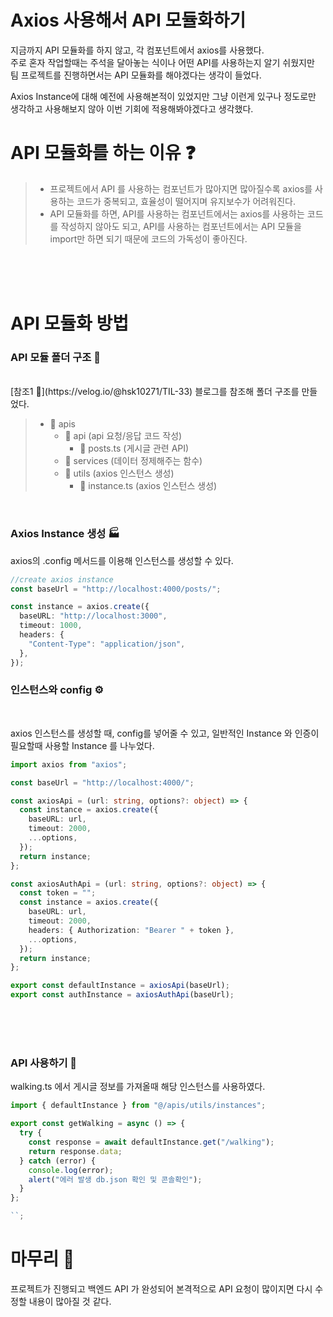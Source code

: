 # Axios 사용해서 API 모듈화하기

지금까지 API 모듈화를 하지 않고, 각 컴포넌트에서 axios를 사용했다.  
주로 혼자 작업할때는 주석을 달아놓는 식이나 어떤 API를 사용하는지 알기 쉬웠지만  
팀 프로젝트를 진행하면서는 API 모듈화를 해야겠다는 생각이 들었다.

Axios Instance에 대해 예전에 사용해본적이 있었지만 그냥 이런게 있구나 정도로만 생각하고
사용해보지 않아 이번 기회에 적용해봐야겠다고 생각했다.

# API 모듈화를 하는 이유 ❓

> - 프로젝트에서 API 를 사용하는 컴포넌트가 많아지면 많아질수록 axios를 사용하는 코드가 중복되고, 효율성이 떨어지며 유지보수가 어려워진다.
> - API 모듈화를 하면, API를 사용하는 컴포넌트에서는 axios를 사용하는 코드를 작성하지 않아도 되고, API를 사용하는 컴포넌트에서는 API 모듈을 import만 하면 되기 때문에 코드의 가독성이 좋아진다.

</br>
</br>
</br>

# API 모듈화 방법

### API 모듈 폴더 구조 📁

</br>
[참조1 📌](https://velog.io/@hsk10271/TIL-33) 블로그를 참조해 폴더 구조를 만들었다.

> - 📁 apis
>   - 📁 api (api 요청/응답 코드 작성)
>     - 📄 posts.ts (게시글 관련 API)
>   - 📁 services (데이터 정제해주는 함수)
>   - 📁 utils (axios 인스턴스 생성)
>     - 📄 instance.ts (axios 인스턴스 생성)

</br>

### Axios Instance 생성 🏭

axios의 .config 메서드를 이용해 인스턴스를 생성할 수 있다.

```ts
//create axios instance
const baseUrl = "http://localhost:4000/posts/";

const instance = axios.create({
  baseURL: "http://localhost:3000",
  timeout: 1000,
  headers: {
    "Content-Type": "application/json",
  },
});
```

### 인스턴스와 config ⚙️

</br>

axios 인스턴스를 생성할 때, config를 넣어줄 수 있고, 일반적인 Instance 와 인증이 필요할때 사용할 Instance 를 나누었다.

```ts
import axios from "axios";

const baseUrl = "http://localhost:4000/";

const axiosApi = (url: string, options?: object) => {
  const instance = axios.create({
    baseURL: url,
    timeout: 2000,
    ...options,
  });
  return instance;
};

const axiosAuthApi = (url: string, options?: object) => {
  const token = "";
  const instance = axios.create({
    baseURL: url,
    timeout: 2000,
    headers: { Authorization: "Bearer " + token },
    ...options,
  });
  return instance;
};

export const defaultInstance = axiosApi(baseUrl);
export const authInstance = axiosAuthApi(baseUrl);
```

</br>
</br>
</br>

### API 사용하기 📌

walking.ts 에서 게시글 정보를 가져올때 해당 인스턴스를 사용하였다.

```ts
import { defaultInstance } from "@/apis/utils/instances";

export const getWalking = async () => {
  try {
    const response = await defaultInstance.get("/walking");
    return response.data;
  } catch (error) {
    console.log(error);
    alert("에러 발생 db.json 확인 및 콘솔확인");
  }
};

``;
```

# 마무리 🎉

프로젝트가 진행되고 백엔드 API 가 완성되어 본격적으로 API 요청이 많이지면 다시 수정할 내용이 많아질 것 같다.
